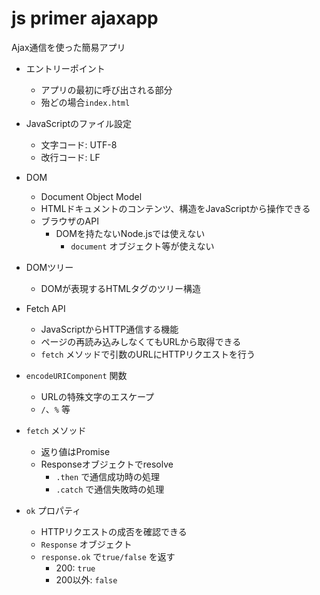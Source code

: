 # js primer ajaxapp

Ajax通信を使った簡易アプリ

- エントリーポイント
  - アプリの最初に呼び出される部分
  - 殆どの場合`index.html`

- JavaScriptのファイル設定
  - 文字コード: UTF-8
  - 改行コード: LF

- DOM
  - Document Object Model
  - HTMLドキュメントのコンテンツ、構造をJavaScriptから操作できる
  - ブラウザのAPI
    - DOMを持たないNode.jsでは使えない
      - `document` オブジェクト等が使えない

- DOMツリー
  - DOMが表現するHTMLタグのツリー構造

- Fetch API
  - JavaScriptからHTTP通信する機能
  - ページの再読み込みしなくてもURLから取得できる
  - `fetch` メソッドで引数のURLにHTTPリクエストを行う

- `encodeURIComponent` 関数
  - URLの特殊文字のエスケープ
  - `/`、`%` 等

- `fetch` メソッド
  - 返り値はPromise
  - Responseオブジェクトでresolve
    - `.then` で通信成功時の処理
    - `.catch` で通信失敗時の処理

- `ok` プロパティ
  - HTTPリクエストの成否を確認できる
  - `Response` オブジェクト
  - `response.ok` で`true/false` を返す
    - 200: `true`
    - 200以外: `false`
